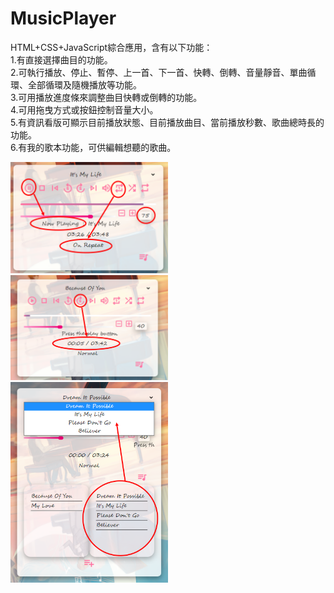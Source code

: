# MusicPlayer  
HTML+CSS+JavaScript綜合應用，含有以下功能：    
1.有直接選擇曲目的功能。  
2.可執行播放、停止、暫停、上一首、下一首、快轉、倒轉、音量靜音、單曲循環、全部循環及隨機播放等功能。   
3.可用播放進度條來調整曲目快轉或倒轉的功能。  
4.可用拖曳方式或按鈕控制音量大小。  
5.有資訊看版可顯示目前播放狀態、目前播放曲目、當前播放秒數、歌曲總時長的功能。     
6.有我的歌本功能，可供編輯想聽的歌曲。    
  
<img src="./material/demo1.png" width="50%" />  
<img src="./material/demo2.png" width="50%" />  
<img src="./material/demo3.png" width="50%" />  
